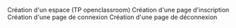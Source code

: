 Création d'un espace (TP openclassroom)
Création d'une page d'inscription
Création d'une page de connexion
Création d'une page de déconnexion
